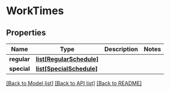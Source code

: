 # WorkTimes

## Properties
Name | Type | Description | Notes
------------ | ------------- | ------------- | -------------
**regular** | [**list[RegularSchedule]**](RegularSchedule.md) |  | 
**special** | [**list[SpecialSchedule]**](SpecialSchedule.md) |  | 

[[Back to Model list]](../README.md#documentation-for-models) [[Back to API list]](../README.md#documentation-for-api-endpoints) [[Back to README]](../README.md)

